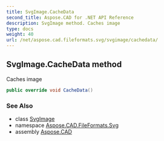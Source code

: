 ```yaml
---
title: SvgImage.CacheData
second_title: Aspose.CAD for .NET API Reference
description: SvgImage method. Caches image
type: docs
weight: 40
url: /net/aspose.cad.fileformats.svg/svgimage/cachedata/
---
```

## SvgImage.CacheData method

Caches image

```csharp
public override void CacheData()
```

### See Also

* class [SvgImage](../)
* namespace [Aspose.CAD.FileFormats.Svg](../../svgimage/)
* assembly [Aspose.CAD](../../../)


